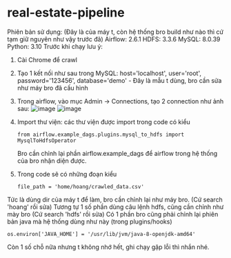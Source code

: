 # real-estate-pipeline

Phiên bản sử dụng: (Đây là của máy t, còn hệ thống bro build như nào thì cứ tạm giữ nguyên như vậy trước đã)
 Airflow: 2.6.1
 HDFS: 3.3.6
 MySQL: 8.0.39
 Python: 3.10
Trước khi chạy lưu ý:
1. Cài Chrome để crawl
2. Tạo 1 kết nối như sau trong MySQL: 
        host='localhost',
        user='root',
        password='123456',
        database='demo'  -  Đây là mẫu t dùng, bro cần sửa như máy bro đã cấu hình
3. Trong airflow, vào mục Admin -> Connections, tạo 2 connection như ảnh sau:
   ![image](https://github.com/user-attachments/assets/a4b37ba4-9fcc-43f7-8bf0-11e34d9c2ab8)
   ![image](https://github.com/user-attachments/assets/20ea01fe-6e0d-42c1-968b-07f9a98f02b3)

5. Import thư viện: các thư viện được import trong code có kiểu
   ```
   from airflow.example_dags.plugins.mysql_to_hdfs import MysqlToHdfsOperator
   ```
   Bro cần chỉnh lại phần airflow.example_dags để airflow trong hệ thống của bro nhận diện được.
6. Trong code sẽ có những đoạn kiểu 
    ```
   file_path = 'home/hoang/crawled_data.csv'
   ```
Tức là dùng dir của máy t để làm, bro cần chỉnh lại như máy bro. (Cứ search 'hoang' rồi sửa)
Tương tự 1 số phần dùng câu lệnh hdfs, cũng cần chỉnh như mày bro (Cứ search 'hdfs' rồi sửa)
Có 1 phần bro cũng phải chỉnh lại phiên bản java mà hệ thống dùng như này (trong plugins/hooks)
   ```
   os.environ['JAVA_HOME'] = '/usr/lib/jvm/java-8-openjdk-amd64'
   ```
Còn 1 số chỗ nữa nhưng t không nhớ hết, ghi chạy gặp lỗi thì nhắn nhé.


    
